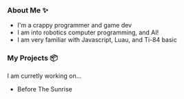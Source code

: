 ### About Me ✨️
- I'm a crappy programmer and game dev
- I am into robotics computer programming, and AI!
- I am very familiar with Javascript, Luau, and Ti-84 basic
### My Projects 📦
I am curretly working on...
- Before The Sunrise